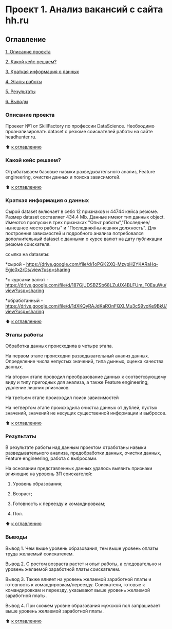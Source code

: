 # Проект 1. Анализ вакансий с сайта hh.ru

## Оглавление
[1. Описание проекта](https://github.com/Dushka97/SkillFactory/blob/main/project_1/README.md#Описание-проекта)

[2. Какой кейс решаем?](https://github.com/Dushka97/SkillFactory/blob/main/project_1/README.md#Какой-кейс-решаем?)

[3. Краткая информация о данных](https://github.com/Dushka97/SkillFactory/blob/main/project_1/README.md#Краткая-информация-о-данных)

[4. Этапы работы](https://github.com/Dushka97/SkillFactory/blob/main/project_1/README.md#Этапы-работы)

[5. Результаты](https://github.com/Dushka97/SkillFactory/blob/main/project_1/README.md#Результаты)

[6. Выводы](https://github.com/Dushka97/SkillFactory/blob/main/project_1/README.md#Выводы)

### Описание проекта
Проекет №1 от SkillFactory по профессии DataScience. Необходимо проанализировать dataset с резюме соискателей работы на сайте headhunter.ru.

:arrow_up: [к оглавлению](https://github.com/Dushka97/SkillFactory/blob/main/project_1/README.md#Оглавление)

### Какой кейс решаем?
Отрабатываем базовые навыки разведывательного анализ, Feature engineering, очистки данных и поиска зависимотей.

:arrow_up: [к оглавлению](https://github.com/Dushka97/SkillFactory/blob/main/project_1/README.md#Оглавление)

### Краткая информация о данных

Сырой dataset включает в себя 12 признаков и 44744 кейса резюме. Размер dataset составляет 434.4 Mb. Данные имеют тип данных object. Имеются пропуски в трех признаках "Опыт работы","Последнее/нынешнее место работы" и "Последняя/нынешняя должность". Для построения зависмостей и подробного анализа потребовался дополнительный dataset с данными о курсе валют на дату публикации резюме соискателя.

ссылка на datasetы:

*сырой - https://drive.google.com/file/d/1oPGK2XQ-MzvpH2YKARaHq-Egjc0x2rDs/view?usp=sharing 

*с курсами валют - https://drive.google.com/file/d/187GjUDSBZSb68LZuUX4BLFUm_F0EauWu/view?usp=sharing

*обработанный - https://drive.google.com/file/d/1dXKQyRAJdKaROnFQXLMu3cS9voKe9BkU/view?usp=sharing

:arrow_up: [к оглавлению](https://github.com/Dushka97/SkillFactory/blob/main/project_1/README.md#Оглавление)

### Этапы работы

Обработка данных происходила в четыре этапа.

На первом этапе происходил разведывательный анализ данных. Определение числа непустых значений, типа дынных, оценка качества данных.

На втором этапе проводил преобразование данных к соответсвующему виду и типу пригодных для анализа, а также Feature engineering, удаление лишних рпизнаков.

На третьем этапе происходил поиск зависимостей 

На четвертом этапе происходила очистка данных от дублей, пустых значений, значений не несущих существенной информации и выбросов.

:arrow_up: [к оглавлению](https://github.com/Dushka97/SkillFactory/blob/main/project_1/README.md#Оглавление)

### Результаты

В результате работы над данным проектом отработаны навыки разведывательного анализа, предобработки данных, очистки данных, Feature engineering, работа с выбросами.

На основании представленных данных удалось выявить признаки влияющие на уровень ЗП соискателей:

1) Уровень образования;

2) Возраст;

3) Готовность к переезду и командировкам;

4) Пол.

:arrow_up: [к оглавлению](https://github.com/Dushka97/SkillFactory/blob/main/project_1/README.md#Оглавление)

### Выводы
Вывод 1. Чем выше уровень образования, тем выше уровень оплаты труда желаемый соискателем.

Вывод 2. С ростом возраста растет и опыт работы, а следовательно и уровень желаемой заработной платы соискателем. 

Вывод 3. Также влияет на уровень желаемой заработной платы и готовность к командировкам/переезду. Соискатели, готовые к командировкам и переезду, указывают выше уровень желаемой заработной платы.

Вывод 4. При схожем уровне образования мужской пол запрашивает выше уровень желаемой заработной платы.

:arrow_up: [к оглавлению](https://github.com/Dushka97/SkillFactory/blob/main/project_1/README.md#Оглавление)
